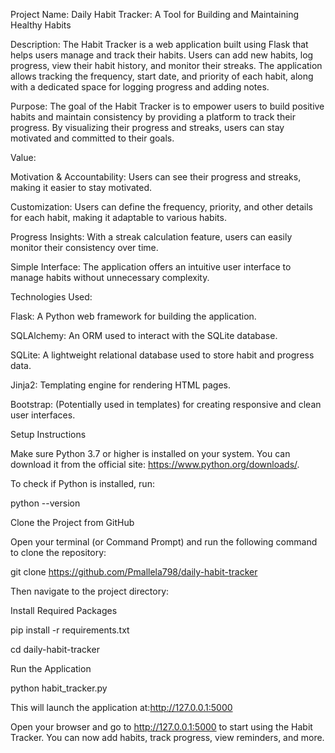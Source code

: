 Project Name:    Daily Habit Tracker: A Tool for Building and Maintaining Healthy Habits

Description:
The Habit Tracker is a web application built using Flask that helps users manage and track their habits. Users can add new habits, log progress, view their habit history, and monitor their streaks. The application allows tracking the frequency, start date, and priority of each habit, along with a dedicated space for logging progress and adding notes.

Purpose:
The goal of the Habit Tracker is to empower users to build positive habits and maintain consistency by providing a platform to track their progress. By visualizing their progress and streaks, users can stay motivated and committed to their goals.

Value:

Motivation & Accountability: Users can see their progress and streaks, making it easier to stay motivated.

Customization: Users can define the frequency, priority, and other details for each habit, making it adaptable to various habits.

Progress Insights: With a streak calculation feature, users can easily monitor their consistency over time.

Simple Interface: The application offers an intuitive user interface to manage habits without unnecessary complexity.

Technologies Used:

Flask: A Python web framework for building the application.

SQLAlchemy: An ORM used to interact with the SQLite database.

SQLite: A lightweight relational database used to store habit and progress data.

Jinja2: Templating engine for rendering HTML pages.

Bootstrap: (Potentially used in templates) for creating responsive and clean user interfaces.

Setup Instructions

Make sure Python 3.7 or higher is installed on your system. You can download it from the official site: https://www.python.org/downloads/.

To check if Python is installed, run:

python --version

Clone the Project from GitHub

Open your terminal (or Command Prompt) and run the following command to clone the repository:

git clone  https://github.com/Pmallela798/daily-habit-tracker

Then navigate to the project directory:


Install Required Packages

pip install -r requirements.txt

cd daily-habit-tracker

Run the Application

python habit_tracker.py 

This will launch the application at:http://127.0.0.1:5000

Open your browser and go to http://127.0.0.1:5000 to start using the Habit Tracker. You can now add habits, track progress, view reminders, and more.

